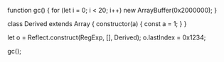 
function gc() {
    for (let i = 0; i < 20; i++)
        new ArrayBuffer(0x2000000);
}


class Derived extends Array {
    constructor(a) {
        const a = 1;
    }
}


let o = Reflect.construct(RegExp, [], Derived);
o.lastIndex = 0x1234;

gc();
